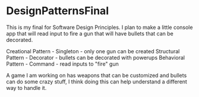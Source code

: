 # DesignPatternsFinal

This is my final for Software Design Principles.
I plan to make a little console app that will read input to fire a gun that will have bullets that can be decorated.

Creational Pattern - Singleton - only one gun can be created
Structural Pattern - Decorator - bullets can be decorated with powerups
Behavioral Pattern - Command - read inputs to "fire" gun

A game I am working on has weapons that can be customized and bullets can do some crazy stuff, I think doing this can help understand a different way to handle it.
